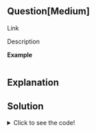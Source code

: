 ## Question[Medium]
Link

Description

**Example**
```

```

## Explanation



## Solution
<details>
  <summary>Click to see the code!</summary>

```javascript

```
</details>